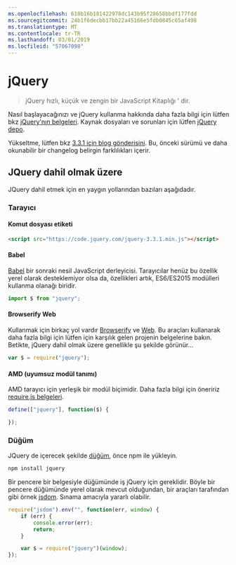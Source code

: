 ```yaml
---
ms.openlocfilehash: 610b16b181422978dc143b95f28658bbdf177fdd
ms.sourcegitcommit: 24b1f6decbb17bb22a45166e5fdb0845c65af498
ms.translationtype: MT
ms.contentlocale: tr-TR
ms.lasthandoff: 03/01/2019
ms.locfileid: "57067098"
---
```

# <a name="jquery"></a>jQuery

> jQuery hızlı, küçük ve zengin bir JavaScript Kitaplığı ' dir.

Nasıl başlayacağınızı ve jQuery kullanma hakkında daha fazla bilgi için lütfen bkz [jQuery'nın belgeleri](http://api.jquery.com/).
Kaynak dosyaları ve sorunları için lütfen [jQuery depo](https://github.com/jquery/jquery).

Yükseltme, lütfen bkz [3.3.1 için blog gönderisini](https://blog.jquery.com/2017/03/20/jquery-3.3.1-now-available/). Bu, önceki sürümü ve daha okunabilir bir changelog belirgin farklılıkları içerir.

## <a name="including-jquery"></a>JQuery dahil olmak üzere

JQuery dahil etmek için en yaygın yollarından bazıları aşağıdadır.

### <a name="browser"></a>Tarayıcı

#### <a name="script-tag"></a>Komut dosyası etiketi

```html
<script src="https://code.jquery.com/jquery-3.3.1.min.js"></script>
```

#### <a name="babel"></a>Babel

[Babel](http://babeljs.io/) bir sonraki nesil JavaScript derleyicisi. Tarayıcılar henüz bu özellik yerel olarak desteklemiyor olsa da, özellikleri artık, ES6/ES2015 modülleri kullanma olanağı biridir.

```js
import $ from "jquery";
```

#### <a name="browserifywebpack"></a>Browserify Web

Kullanmak için birkaç yol vardır [Browserify](http://browserify.org/) ve [Web](https://webpack.github.io/). Bu araçları kullanarak daha fazla bilgi için lütfen için karşılık gelen projenin belgelerine bakın. Betikte, jQuery dahil olmak üzere genellikle şu şekilde görünür...

```js
var $ = require("jquery");
```

#### <a name="amd-asynchronous-module-definition"></a>AMD (uyumsuz modül tanımı)

AMD tarayıcı için yerleşik bir modül biçimidir. Daha fazla bilgi için öneririz [require.js belgeleri](http://requirejs.org/docs/whyamd.html).

```js
define(["jquery"], function($) {

});
```

### <a name="node"></a>Düğüm

JQuery de içerecek şekilde [düğüm](nodejs.org), önce npm ile yükleyin.

```sh
npm install jquery
```

Bir pencere bir belgesiyle düğümünde iş jQuery için gereklidir. Böyle bir pencere düğümünde yerel olarak mevcut olduğundan, bir araçları tarafından gibi örnek [jsdom](https://github.com/tmpvar/jsdom). Sınama amacıyla yararlı olabilir.

```js
require("jsdom").env("", function(err, window) {
    if (err) {
        console.error(err);
        return;
    }

    var $ = require("jquery")(window);
});
```
